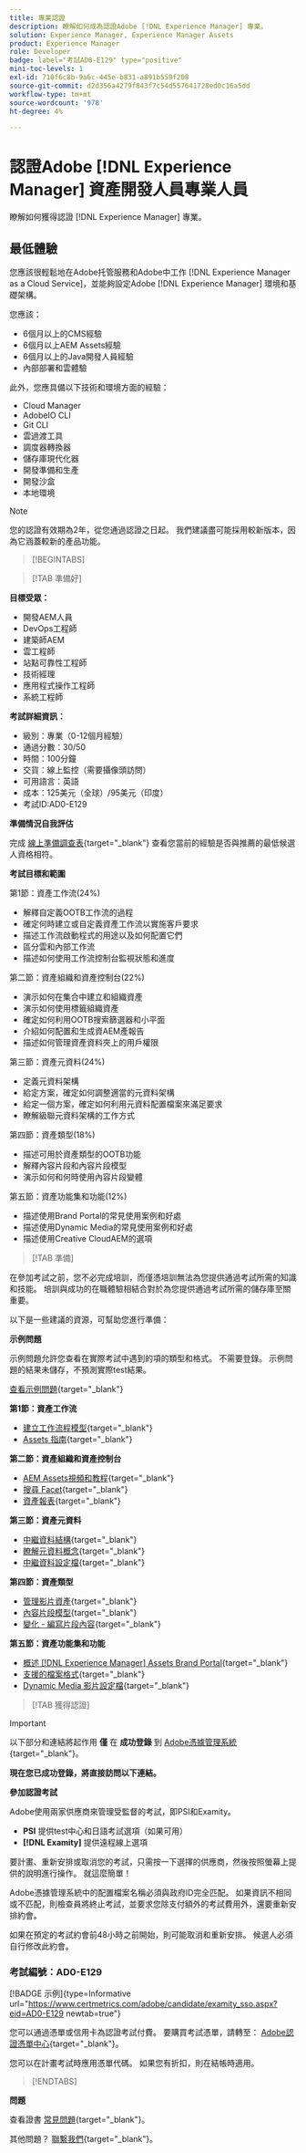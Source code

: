 ```yaml
---
title: 專業認證
description: 瞭解如何成為認證Adobe [!DNL Experience Manager] 專業。
solution: Experience Manager, Experience Manager Assets
product: Experience Manager
role: Developer
badge: label="考試AD0-E129" type="positive"
mini-toc-levels: 1
exl-id: 710f6c8b-9a6c-445e-b831-a891b559f208
source-git-commit: d2d356a4279f843f7c54d557641728ed0c16a5dd
workflow-type: tm+mt
source-wordcount: '978'
ht-degree: 4%

---
```


# 認證Adobe [!DNL Experience Manager] 資產開發人員專業人員

瞭解如何獲得認證 [!DNL Experience Manager] 專業。

## 最低體驗

您應該很輕鬆地在Adobe托管服務和Adobe中工作 [!DNL Experience Manager as a Cloud Service]，並能夠設定Adobe [!DNL Experience Manager] 環境和基礎架構。

您應該：

* 6個月以上的CMS經驗
* 6個月以上AEM Assets經驗
* 6個月以上的Java開發人員經驗
* 內部部署和雲體驗

此外，您應具備以下技術和環境方面的經驗：

* Cloud Manager
* AdobeIO CLI
* Git CLI
* 雲過渡工具
* 調度器轉換器
* 儲存庫現代化器
* 開發準備和生產
* 開發沙盒
* 本地環境

>[!NOTE]
>
>您的認證有效期為2年，從您通過認證之日起。 我們建議盡可能採用較新版本，因為它涵蓋較新的產品功能。

>[!BEGINTABS]

>[!TAB 準備好]

**目標受眾：**

* 開發AEM人員
* DevOps工程師
* 建築師AEM
* 雲工程師
* 站點可靠性工程師
* 技術經理
* 應用程式操作工程師
* 系統工程師

**考試詳細資訊：**

* 級別：專業（0-12個月經驗）
* 通過分數：30/50
* 時間：100分鐘
* 交貨：線上監控（需要攝像頭訪問）
* 可用語言：英語
* 成本：125美元（全球）/95美元（印度）
* 考試ID:AD0-E129

**準備情況自我評估**

完成 [線上準備調查表](https://scorpion.caveon.com/launchpad/ad-q-e208-readiness-questionnaire-for-adobe-analytics-business-practitioner-expert-exam-copy-b9x6ey/ad-q-e129-readiness-questionnaire-for-adobe-aem-assets-developer-professional-exam){target="_blank"} 查看您當前的經驗是否與推薦的最低候選人資格相符。

**考試目標和範圍**

第1節：資產工作流(24%)

* 解釋自定義OOTB工作流的過程
* 確定何時建立或自定義資產工作流以實施客戶要求
* 描述工作流啟動程式的用途以及如何配置它們
* 區分雲和內部工作流
* 描述如何使用工作流控制台監視狀態和進度

第二節：資產組織和資產控制台(22%)

* 演示如何在集合中建立和組織資產
* 演示如何使用標籤組織資產
* 確定如何利用OOTB搜索篩選器和小平面
* 介紹如何配置和生成資AEM產報告
* 描述如何管理資產資料夾上的用戶權限

第三節：資產元資料(24%)

* 定義元資料架構
* 給定方案，確定如何調整適當的元資料架構
* 給定一個方案，確定如何利用元資料配置檔案來滿足要求
* 瞭解級聯元資料架構的工作方式

第四節：資產類型(18%)

* 描述可用於資產類型的OOTB功能
* 解釋內容片段和內容片段模型
* 演示如何和何時使用內容片段變體

第五節：資產功能集和功能(12%)

* 描述使用Brand Portal的常見使用案例和好處
* 描述使用Dynamic Media的常見使用案例和好處
* 描述使用Creative CloudAEM的選項

>[!TAB 準備]

在參加考試之前，您不必完成培訓，而僅憑培訓無法為您提供通過考試所需的知識和技能。 培訓與成功的在職體驗相結合對於為您提供通過考試所需的儲存庫至關重要。

以下是一些建議的資源，可幫助您進行準備：

**示例問題**

示例問題允許您查看在實際考試中遇到的項的類型和格式。 不需要登錄。 示例問題的結果未儲存，不預測實際test結果。

[查看示例問題](https://scorpion.caveon.com/launchpad/ad0-e129-adobe-experience-manager-assets-developer-professional-copy-ms27zq){target="_blank"}

**第1節：資產工作流**

* [建立工作流程模型](https://experienceleague.adobe.com/docs/experience-manager-64/developing/extending-aem/extending-workflows/workflows-models.html?lang=en#sync-your-workflow-generate-a-runtime-model){target="_blank"}
* [Assets 指南](https://experienceleague.adobe.com/docs/experience-manager-64/assets/home.html?lang=en){target="_blank"}

**第二節：資產組織和資產控制台**

* [AEM Assets視頻和教程](https://experienceleague.adobe.com/docs/experience-manager-learn/assets/overview.html?lang=en){target="_blank"}
* [搜尋 Facet](https://experienceleague.adobe.com/docs/experience-manager-65/assets/administer/search-facets.html?lang=en#restoring-default-search-facets){target="_blank"}
* [資產報表](https://experienceleague.adobe.com/docs/experience-manager-65/assets/administer/asset-reports.html?lang=en){target="_blank"}

**第三節：資產元資料**

* [中繼資料結構](https://experienceleague.adobe.com/docs/experience-manager-64/assets/administer/metadata-schemas.html?lang=en#default-metadata-schema-forms){target="_blank"}
* [瞭解元資料概念](https://experienceleague.adobe.com/docs/experience-manager-65/assets/administer/metadata-concepts.html?lang=en){target="_blank"}
* [中繼資料設定檔](https://experienceleague.adobe.com/docs/experience-manager-64/assets/administer/metadata-profiles.html?lang=en#:~:text=Add%20a%20metadata%20profile.%20點擊%20或%20按一下%20,%20配置%20it%20屬性%20in%20t%20設定%20頁籤。){target="_blank"}

**第四節：資產類型**

* [管理影片資產](https://experienceleague.adobe.com/docs/experience-manager-64/assets/managing/managing-video-assets.html?lang=en#uploading-and-previewing-video-assets){target="_blank"}
* [內容片段模型](https://experienceleague.adobe.com/docs/experience-manager-65/assets/content-fragments/content-fragments-models.html?lang=en#creating-a-content-fragment-model){target="_blank"}
* [變化 - 編寫片段內容](https://experienceleague.adobe.com/docs/experience-manager-65/assets/content-fragments/content-fragments-variations.html?lang=en#managing-variations){target="_blank"}

**第五節：資產功能集和功能**

* [概述 [!DNL Experience Manager] Assets Brand Portal](https://experienceleague.adobe.com/docs/experience-manager-brand-portal/using/introduction/brand-portal.html?lang=en){target="_blank"}
* [支援的檔案格式](https://experienceleague.adobe.com/docs/experience-manager-brand-portal/using/introduction/brand-portal-supported-formats.html?lang=en){target="_blank"}
* [Dynamic Media 影片設定檔](https://experienceleague.adobe.com/docs/experience-manager-cloud-service/content/assets/dynamicmedia/video-profiles.html?lang=en){target="_blank"}

>[!TAB 獲得認證]

>[!IMPORTANT]
>
>以下部分和連結將起作用 **僅**  在 **成功登錄** 到 [Adobe憑據管理系統](http://www.certmetrics.com/adobe){target="_blank"}。

**現在您已成功登錄，將直接訪問以下連結。**

**參加認證考試**

Adobe使用兩家供應商來管理受監督的考試，即PSI和Examity。

* **PSI** 提供test中心和日語考試選項（如果可用）
* **[!DNL Examity]** 提供遠程線上選項

要計畫、重新安排或取消您的考試，只需按一下選擇的供應商，然後按照螢幕上提供的說明進行操作。 就這麼簡單！

Adobe憑據管理系統中的配置檔案名稱必須與政府ID完全匹配。 如果資訊不相同或不匹配，則檢查員將終止考試，並要求您除支付額外的考試費用外，還要重新安排約會。

如果在預定的考試約會前48小時之前開始，則可能取消和重新安排。 候選人必須自行修改此約會。

### 考試編號：AD0-E129

[!BADGE 示例]{type=Informative url="https://www.certmetrics.com/adobe/candidate/examity_sso.aspx?eid=AD0-E129 newtab=true"}

您可以通過憑單或信用卡為認證考試付費。 要購買考試憑單，請轉至： [Adobe認證憑單中心](https://market.xvoucher.com/adobe/global){target="_blank"}。

您可以在計畫考試時應用憑單代碼。 如果您有折扣，則在結帳時適用。

>[!ENDTABS]

**問題**

查看證書 [常見問題](https://experienceleague.adobe.com/docs/certification/certification/faq.html?lang=en){target="_blank"}。

其他問題？ [聯繫我們](mailto:certif@adobe.com){target="_blank"}。
